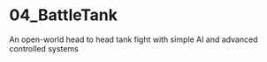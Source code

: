 # 04_BattleTank
An open-world head to head tank fight with simple AI and advanced controlled systems
